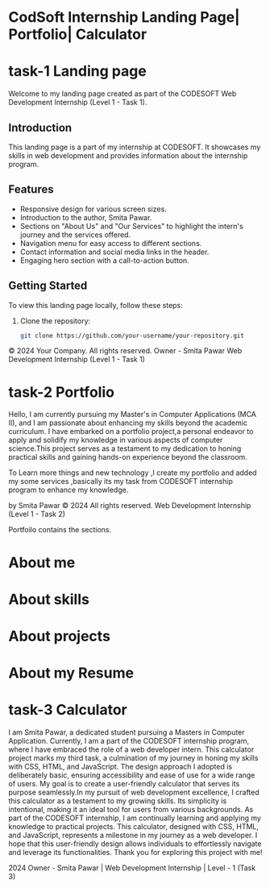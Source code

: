 # CodSoft Internship Landing Page| Portfolio| Calculator


# task-1  Landing page

Welcome to my landing page created as part of the CODESOFT Web Development Internship (Level 1 - Task 1).
## Introduction

This landing page is a part of my internship at CODESOFT. It showcases my skills in web development and provides information about the internship program.

## Features

- Responsive design for various screen sizes.
- Introduction to the author, Smita Pawar.
- Sections on "About Us" and "Our Services" to highlight the intern's journey and the services offered.
- Navigation menu for easy access to different sections.
- Contact information and social media links in the header.
- Engaging hero section with a call-to-action button.

## Getting Started

To view this landing page locally, follow these steps:

1. Clone the repository:
   ```bash
   git clone https://github.com/your-username/your-repository.git

© 2024 Your Company. All rights reserved.
Owner - Smita Pawar
Web Development Internship (Level 1 - Task 1)





# task-2 Portfolio
 Hello, I am currently pursuing my Master's in Computer Applications (MCA II), and I am passionate about enhancing my skills beyond the academic curriculum. I have embarked on a portfolio project,a personal endeavor to apply and solidify my knowledge in various aspects of computer science.This project serves as a testament to my dedication to honing practical skills and gaining hands-on experience beyond the classroom.

To Learn more things and new technology ,I create my portfolio and added my some services ,basically its my task from CODESOFT internship program to enhance my knowledge.
   
by Smita Pawar © 2024  All rights reserved. Web Development Internship (Level 1 - Task 2)

Portfoilo contains the sections.
# About me
# About skills
# About projects
# About my Resume





# task-3 Calculator

I am Smita Pawar, a dedicated student pursuing a Masters in Computer Application. Currently, I am a part of the CODESOFT internship program, where I have embraced the role of a web developer intern. This calculator project marks my third task, a culmination of my journey in honing my skills with CSS, HTML, and JavaScript. The design approach I adopted is deliberately basic, ensuring accessibility and ease of use for a wide range of users. My goal is to create a user-friendly calculator that serves its purpose seamlessly.In my pursuit of web development excellence, I crafted this calculator as a testament to my growing skills. Its simplicity is intentional, making it an ideal tool for users from various backgrounds. As part of the CODESOFT internship, I am continually learning and applying my knowledge to practical projects. This calculator, designed with CSS, HTML, and JavaScript, represents a milestone in my journey as a web developer. I hope that this user-friendly design allows individuals to effortlessly navigate and leverage its functionalities. Thank you for exploring this project with me!

2024 Owner - Smita Pawar | Web Development Internship  | Level - 1 (Task 3)
           
